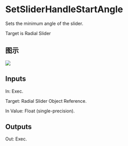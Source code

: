 # SetSliderHandleStartAngle

Sets the minimum angle of the slider.

Target is Radial Slider

## 图示

![]($-20221218-18111935.png)

## Inputs

In: Exec.

Target: Radial Slider Object Reference.

In Value: Float (single-precision).  

## Outputs

Out: Exec.

